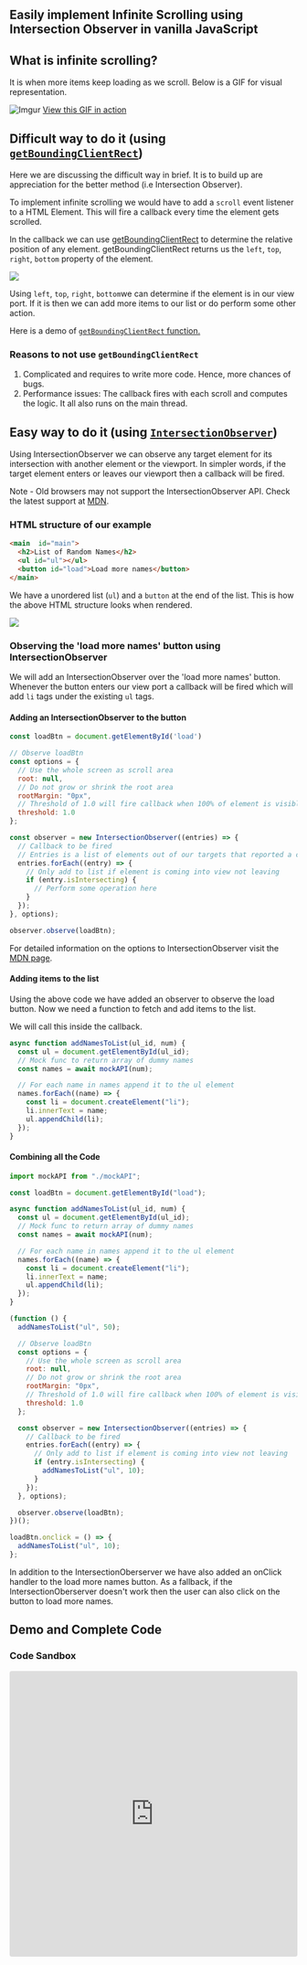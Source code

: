 ## Easily implement Infinite Scrolling using Intersection Observer in vanilla JavaScript

## What is infinite scrolling?
It is when more items keep loading as we scroll. Below is a GIF for visual representation.

![Imgur](https://imgur.com/5aobhq8.gif)
[View this GIF in action](https://codesandbox.io/s/infinite-scrolling-5ofl9?file=/package.json)

## Difficult way to do it (using [`getBoundingClientRect`](https://developer.mozilla.org/en-US/docs/Web/API/Element/getBoundingClientRect))
Here we are discussing the difficult way in brief. It is to build up are appreciation for the better method (i.e Intersection Observer).

To implement infinite scrolling we would have to add a `scroll` event listener to a HTML Element.  This will fire a callback every time the element gets scrolled.

In the callback we can use [getBoundingClientRect](https://developer.mozilla.org/en-US/docs/Web/API/Element/getBoundingClientRect) to determine the relative position of any element. getBoundingClientRect returns us the `left`, `top`, `right`, `bottom` property of the element.

![](https://developer.mozilla.org/en-US/docs/Web/API/Element/getBoundingClientRect/element-box-diagram.png)

Using `left`, `top`, `right`, `bottom`we can determine if the element is in our view port. If it is then we can add more items to our list or do perform some other action.

Here is a demo of [`getBoundingClientRect` function.](https://bqv9r.csb.app/)

### Reasons to not use `getBoundingClientRect`

1. Complicated and requires to write more code. Hence, more chances of bugs.
2. Performance issues: The callback fires with each scroll and computes the logic. It all also runs on the main thread.

## Easy way to do it (using [`IntersectionObserver`](https://developer.mozilla.org/en-US/docs/Web/API/Intersection_Observer_API))

Using IntersectionObserver we can observe any target element for its intersection with another element or the viewport. In simpler words, if the target element enters or leaves our viewport then a callback will be fired.

Note - Old browsers may not support the IntersectionObserver API. Check the latest support at [MDN](https://developer.mozilla.org/en-US/docs/Web/API/Intersection_Observer_API#browser_compatibility).

### HTML structure of our example
```html
<main  id="main">
  <h2>List of Random Names</h2>
  <ul id="ul"></ul>
  <button id="load">Load more names</button>
</main>
```
We have a unordered list (`ul`) and a `button` at the end of the list. This is how the above HTML structure looks when rendered.

![](https://i.imgur.com/26Hoqcy.png)
### Observing the 'load more names' button using IntersectionObserver

We will add an IntersectionObserver over the 'load more names' button. Whenever the button enters our view port a callback will be fired which will add `li` tags under the existing `ul` tags.

#### Adding an IntersectionObserver to the button
```js
const loadBtn = document.getElementById('load')

// Observe loadBtn
const options = {
  // Use the whole screen as scroll area
  root: null,
  // Do not grow or shrink the root area
  rootMargin: "0px",
  // Threshold of 1.0 will fire callback when 100% of element is visible
  threshold: 1.0
};

const observer = new IntersectionObserver((entries) => {
  // Callback to be fired
  // Entries is a list of elements out of our targets that reported a change.
  entries.forEach((entry) => {
    // Only add to list if element is coming into view not leaving
    if (entry.isIntersecting) {
      // Perform some operation here
    }
  });
}, options);

observer.observe(loadBtn);
```

For detailed information on the options to IntersectionObserver visit the [MDN page](https://developer.mozilla.org/en-US/docs/Web/API/Intersection_Observer_API).

#### Adding items to the list
Using the above code we have added an observer to observe the load button. Now we need a function to fetch and add items to the list.

We will call this inside the callback.

```js
async function addNamesToList(ul_id, num) {
  const ul = document.getElementById(ul_id);
  // Mock func to return array of dummy names
  const names = await mockAPI(num);

  // For each name in names append it to the ul element
  names.forEach((name) => {
    const li = document.createElement("li");
    li.innerText = name;
    ul.appendChild(li);
  });
}
```

#### Combining all the Code

```js
import mockAPI from "./mockAPI";

const loadBtn = document.getElementById("load");

async function addNamesToList(ul_id, num) {
  const ul = document.getElementById(ul_id);
  // Mock func to return array of dummy names
  const names = await mockAPI(num);

  // For each name in names append it to the ul element
  names.forEach((name) => {
    const li = document.createElement("li");
    li.innerText = name;
    ul.appendChild(li);
  });
}

(function () {
  addNamesToList("ul", 50);

  // Observe loadBtn
  const options = {
    // Use the whole screen as scroll area
    root: null,
    // Do not grow or shrink the root area
    rootMargin: "0px",
    // Threshold of 1.0 will fire callback when 100% of element is visible
    threshold: 1.0
  };

  const observer = new IntersectionObserver((entries) => {
    // Callback to be fired
    entries.forEach((entry) => {
      // Only add to list if element is coming into view not leaving
      if (entry.isIntersecting) {
        addNamesToList("ul", 10);
      }
    });
  }, options);

  observer.observe(loadBtn);
})();

loadBtn.onclick = () => {
  addNamesToList("ul", 10);
};
```

In addition to the IntersectionOberserver we have also added an onClick handler to the load more names button. As a fallback, if the IntersectionOberserver doesn't work then the user can also click on the button to load more names.

## Demo and Complete Code

### Code Sandbox

<iframe src="https://codesandbox.io/embed/infinite-scrolling-5ofl9?fontsize=14&hidenavigation=1&theme=dark"
     style="width:100%; height:500px; border:0; border-radius: 4px; overflow:hidden;"
     title="Infinite Scrolling"
     allow="accelerometer; ambient-light-sensor; camera; encrypted-media; geolocation; gyroscope; hid; microphone; midi; payment; usb; vr; xr-spatial-tracking"
     sandbox="allow-forms allow-modals allow-popups allow-presentation allow-same-origin allow-scripts"
   ></iframe>
